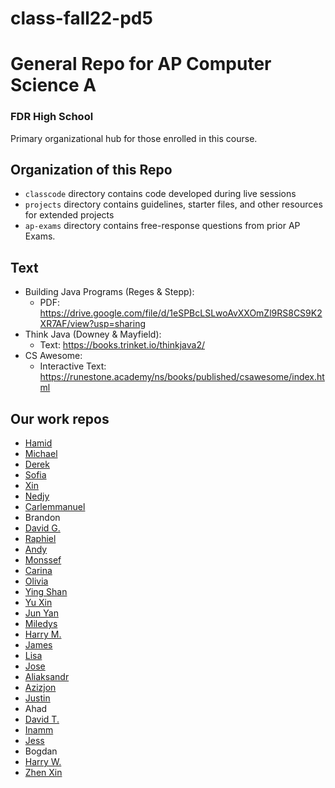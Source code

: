 # class-fall22-pd5

# General Repo for AP Computer Science A
### FDR High School
Primary organizational hub for those enrolled in this course.

## Organization of this Repo
- `classcode` directory contains code developed during live sessions
- `projects` directory contains guidelines, starter files, and other resources for extended projects
- `ap-exams` directory contains free-response questions from prior AP Exams.

## Text
- Building Java Programs (Reges & Stepp):
  - PDF: https://drive.google.com/file/d/1eSPBcLSLwoAvXXOmZl9RS8CS9K2XR7AF/view?usp=sharing
- Think Java (Downey & Mayfield):
  - Text: https://books.trinket.io/thinkjava2/
- CS Awesome:
  - Interactive Text: https://runestone.academy/ns/books/published/csawesome/index.html
  
## Our work repos
- [Hamid](https://github.com/fdrHighSchool/mp1-work-Hamid188)
- [Michael](https://github.com/fdrHighSchool/mp1-work-ProTERMINTOR)
- [Derek](https://github.com/fdrHighSchool/mp1-work-DDJ16)
- [Sofia](https://github.com/fdrHighSchool/mp1-work-Sofia-elena)
- [Xin](https://github.com/fdrHighSchool/mp1-work-TheDXport)
- [Nedjy](https://github.com/fdrHighSchool/mp1-work-NejiHyu)
- [Carlemmanuel](https://github.com/fdrHighSchool/mp1-work-Carleveillard1)
- Brandon
- [David G.](https://github.com/fdrHighSchool/mp1-work-DavidG444)
- [Raphiel](https://github.com/fdrHighSchool/mp1-work-RaphielG)
- [Andy](https://github.com/fdrHighSchool/mp1-work-AndyH20)
- [Monssef](https://github.com/fdrHighSchool/mp1-work-monssefi)
- [Carina](https://github.com/fdrHighSchool/mp1-work-carinajin)
- [Olivia](https://github.com/fdrHighSchool/mp1-work-Olivial62)
- [Ying Shan](https://github.com/fdrHighSchool/mp1-work-YingShan1118)
- [Yu Xin](https://github.com/fdrHighSchool/mp1-work-CombleKing)
- [Jun Yan](https://github.com/fdrHighSchool/mp1-work-NotJunyan)
- [Miledys](https://github.com/fdrHighSchool/mp1-work-MiledysLuna)
- [Harry M.](https://github.com/fdrHighSchool/mp1-work-HarryMperiod5)
- [James](https://github.com/fdrHighSchool/mp1-work-JamesM134)
- [Lisa](https://github.com/fdrHighSchool/mp1-work-LisaNg22)
- [Jose](https://github.com/fdrHighSchool/mp1-work-COJose22)
- [Aliaksandr](https://github.com/fdrHighSchool/mp1-work-aliaksandrpenkevich)
- [Azizjon](https://github.com/fdrHighSchool/mp1-work-Azizjons2)
- [Justin](https://github.com/fdrHighSchool/mp1-work-JustInTime24)
- Ahad
- [David T.](https://github.com/fdrHighSchool/mp1-work-davidt389)
- [Inamm](https://github.com/fdrHighSchool/mp1-work-INAMMullah)
- [Jess](https://github.com/fdrHighSchool/mp1-work-FearlessGallant)
- Bogdan
- [Harry W.](https://github.com/fdrHighSchool/mp1-work-Harryw14)
- [Zhen Xin](https://github.com/fdrHighSchool/mp1-work-zhenxinzhangs)
